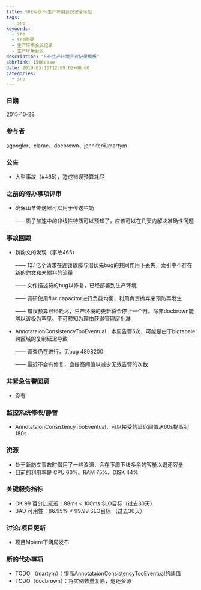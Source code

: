 ```yaml
---
title: SRE附录F~生产环境会议记录示范
tags:
  - sre
keywords:
  - sre 
  - sre附录
  - 生产环境会议记录
  - 生产环境会议
description: "SRE生产环境会议记录模板"
abbrlink: 1566daae
date: 2019-03-10T12:09:02+08:00
categories:
  - sre
---
```

### 日期
2015-10-23

### 参与者
agoogler、clarac、docbrown、jennifer和martym

### 公告
+ 大型事故（#465），造成错误预算耗尽

### 之前的待办事项评审
+ 确保山羊传送器可以用于传送牛奶

  ——质子加速中的非线性特质可以预知了，应该可以在几天内解决准确性问题

### 事故回顾
+ 新韵文的发现（事故465）

  —— 12.1亿个请求在连锁故障与潜伏先bug的共同作用下丢失，索引中不存在新的韵文和未预料的流量

  —— 文件描述符的bug以修复，已经部署到生产环境

  —— 调研使用flux
capacitor进行负载均衡，利用负责抛弃来预防再发生

  —— 错误预算已经耗尽，生产环境的更新将会停止一个月。除非docbrown能够以该极为罕见、不可预知为理由获得管理层批准

+ AnnotataionConsistencyTooEventual：本周告警5次，可能是由于bigtabale跨区域的复制延迟导致

  —— 调查仍在进行，见bug 4898200

  —— 最近不会有修复，会提高阈值以减少无效告警的次数

### 非紧急告警回顾
+ 没有

### 监控系统修改/静音
+ AnnotataionConsistencyTooEventual，可以接受的延迟阈值从60s提高到180s

### 资源
+ 处于新韵文事故时借用了一些资源，会在下周下线多余的容量以退还容量
+ 目前的利用率是 CPU 60%、RAM 75%、DISK 44%

### 关键服务指标
+ OK 99 百分比延迟：88ms < 100ms SLO目标（过去30天）
+ BAD 可用性：86.95% < 99.99 SLO目标 （过去30天）

### 讨论/项目更新
+ 项目Molere下两周发布

### 新的代办事项
+ TODO （martym）：提高AnnotataionConsistencyTooEventual的阈值
+ TODO（docbrown）：将实例数量复原，退还资源
